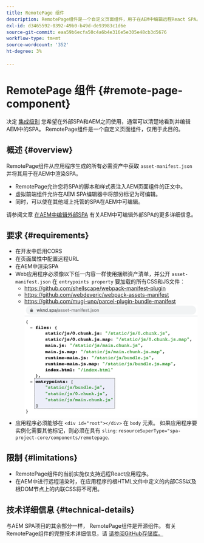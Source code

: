 ```yaml
---
title: RemotePage 组件
description: RemotePage组件是一个自定义页面组件，用于在AEM中编辑远程React SPA。
exl-id: d3465592-0392-49b0-b49d-de93983c1d6e
source-git-commit: eaa59b6ecfa50c4a6b4e316e5e305e48cb3d5676
workflow-type: tm+mt
source-wordcount: '352'
ht-degree: 3%

---
```


# RemotePage 组件 {#remote-page-component}

决定 [集成级别](/help/implementing/developing/headful-headless.md) 您希望在外部SPA和AEM之间使用，通常可以清楚地看到并编辑AEM中的SPA。 RemotePage组件是一个自定义页面组件，仅用于此目的。

## 概述 {#overview}

RemotePage组件从应用程序生成的所有必需资产中获取 `asset-manifest.json` 并将其用于在AEM中渲染SPA。

* RemotePage允许您将SPA的脚本和样式表注入AEM页面组件的正文中。
* 虚拟前端组件允许在AEM SPA编辑器中将部分标记为可编辑。
* 同时，可以使在其他域上托管的SPA在AEM中可编辑。

请参阅文章 [在AEM中编辑外部SPA](editing-external-spa.md) 有关AEM中可编辑外部SPA的更多详细信息。

## 要求 {#requirements}

* 在开发中启用CORS
* 在页面属性中配置远程URL
* 在AEM中渲染SPA
* Web应用程序必须像以下任一内容一样使用捆绑资产清单，并公开 `asset-manifest.json` 在 `entrypoints property` 要加载的所有CSS和JS文件：
   * https://github.com/shellscape/webpack-manifest-plugin
   * https://github.com/webdeveric/webpack-assets-manifest
   * https://github.com/mugi-uno/parcel-plugin-bundle-manifest
      ![entrypoints属性示例](assets/asset-manifest-entrypoints.png)
* 应用程序必须能够在 `<div id="root"></div>` 在 `body` 元素。 如果应用程序要实例化需要其他标记，则必须在具有 `sling:resourceSuperType="spa-project-core/components/remotepage`.

## 限制 {#limitations}

* RemotePage组件的当前实施仅支持远程React应用程序。
* 在AEM中进行远程渲染时，在应用程序的根HTML文件中定义的内部CSS以及根DOM节点上的内联CSS将不可用。

## 技术详细信息 {#technical-details}

与AEM SPA项目的其余部分一样， RemotePage组件是开源组件。 有关RemotePage组件的完整技术详细信息，请 [请参阅GitHub存储库。](https://github.com/adobe/aem-spa-project-core/tree/master/ui.apps/src/main/content/jcr_root/apps/spa-project-core/components/remotepage)
